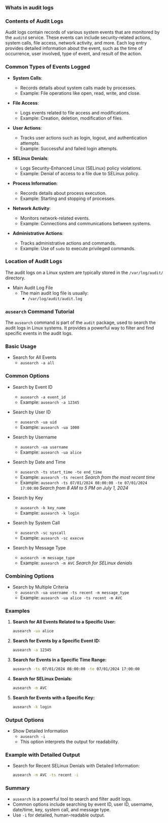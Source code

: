 ### Whats in audit logs

### Contents of Audit Logs

Audit logs contain records of various system events that are monitored by the `auditd` service. These events can include security-related actions, system calls, file access, network activity, and more. Each log entry provides detailed information about the event, such as the time of occurrence, user involved, type of event, and result of the action.

### Common Types of Events Logged

* **System Calls**:
    * Records details about system calls made by processes.
    * Example: File operations like open, read, write, and close.

* **File Access**:
    * Logs events related to file access and modifications.
    * Example: Creation, deletion, modification of files.

* **User Actions**:
    * Tracks user actions such as login, logout, and authentication attempts.
    * Example: Successful and failed login attempts.

* **SELinux Denials**:
    * Logs Security-Enhanced Linux (SELinux) policy violations.
    * Example: Denial of access to a file due to SELinux policy.

* **Process Information**:
    * Records details about process execution.
    * Example: Starting and stopping of processes.

* **Network Activity**:
    * Monitors network-related events.
    * Example: Connections and communications between systems.

* **Administrative Actions**:
    * Tracks administrative actions and commands.
    * Example: Use of `sudo` to execute privileged commands.


### Location of Audit Logs

The audit logs on a Linux system are typically stored in the `/var/log/audit/` directory.

* Main Audit Log File
    * The main audit log file is usually:
        * `/var/log/audit/audit.log`


### `ausearch` Command Tutorial

The `ausearch` command is part of the `audit` package, used to search the audit logs in Linux systems. It provides a powerful way to filter and find specific events in the audit logs.

### Basic Usage

* Search for All Events
    * `ausearch -a all`

### Common Options

* Search by Event ID
    * `ausearch -a event_id`
    * Example: `ausearch -a 12345`

* Search by User ID
    * `ausearch -ua uid`
    * Example: `ausearch -ua 1000`

* Search by Username
    * `ausearch -ua username`
    * Example: `ausearch -ua alice`

* Search by Date and Time
    * `ausearch -ts start_time -te end_time`
    * Example: `ausearch -ts recent`  *Search from the most recent time*
    * Example: `ausearch -ts 07/01/2024 08:00:00 -te 07/01/2024 17:00:00`  *Search from 8 AM to 5 PM on July 1, 2024*

* Search by Key
    * `ausearch -k key_name`
    * Example: `ausearch -k login`

* Search by System Call
    * `ausearch -sc syscall`
    * Example: `ausearch -sc execve`

* Search by Message Type
    * `ausearch -m message_type`
    * Example: `ausearch -m AVC`  *Search for SELinux denials*

### Combining Options

* Search by Multiple Criteria
    * `ausearch -ua username -ts recent -m message_type`
    * Example: `ausearch -ua alice -ts recent -m AVC`

### Examples

1. **Search for All Events Related to a Specific User:**
    ```sh
    ausearch -ua alice
    ```

2. **Search for Events by a Specific Event ID:**
    ```sh
    ausearch -a 12345
    ```

3. **Search for Events in a Specific Time Range:**
    ```sh
    ausearch -ts 07/01/2024 08:00:00 -te 07/01/2024 17:00:00
    ```

4. **Search for SELinux Denials:**
    ```sh
    ausearch -m AVC
    ```

5. **Search for Events with a Specific Key:**
    ```sh
    ausearch -k login
    ```

### Output Options

* Show Detailed Information
    * `ausearch -i`
    * This option interprets the output for readability.

### Example with Detailed Output

* Search for Recent SELinux Denials with Detailed Information:
    ```sh
    ausearch -m AVC -ts recent -i
    ```

### Summary

* `ausearch` is a powerful tool to search and filter audit logs.
* Common options include searching by event ID, user ID, username, date/time, key, system call, and message type.
* Use `-i` for detailed, human-readable output.


